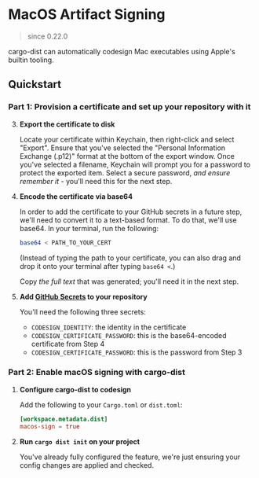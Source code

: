 # MacOS Artifact Signing

> since 0.22.0

cargo-dist can automatically codesign Mac executables using Apple's builtin tooling.

## Quickstart

### Part 1: Provision a certificate and set up your repository with it

<!-- TODO: Document the process of obtaining and exporting the signature. -->

3. **Export the certificate to disk**

    Locate your certificate within Keychain, then right-click and select "Export". Ensure that you've selected the "Personal Information Exchange (.p12)" format at the bottom of the export window. Once you've selected a filename, Keychain will prompt you for a password to protect the exported item. Select a secure password, *and ensure remember it* - you'll need this for the next step.

4. **Encode the certificate via base64**

    In order to add the certificate to your GitHub secrets in a future step, we'll need to convert it to a text-based format. To do that, we'll use base64. In your terminal, run the following:

    ```sh
    base64 < PATH_TO_YOUR_CERT
    ```

    (Instead of typing the path to your certificate, you can also drag and drop it onto your terminal after typing `base64 <`.)

    Copy *the full text* that was generated; you'll need it in the next step.

5. **Add [GitHub Secrets](https://docs.github.com/en/actions/security-guides/encrypted-secrets) to your repository**

    You'll need the following three secrets:

    - `CODESIGN_IDENTITY`: the identity in the certificate
    - `CODESIGN_CERTIFICATE_PASSWORD`: this is the base64-encoded certificate from Step 4
    - `CODESIGN_CERTIFICATE_PASSWORD`: this is the password from Step 3

### Part 2: Enable macOS signing with cargo-dist

1. **Configure cargo-dist to codesign**

    Add the following to your `Cargo.toml` or `dist.toml`:

    ```toml
    [workspace.metadata.dist]
    macos-sign = true
    ```

2. **Run `cargo dist init` on your project**

    You've already fully configured the feature, we're just ensuring your config changes are applied and checked.
